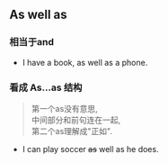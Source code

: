 ## As well as

### 相当于and

- I have a book, as well as a phone.

### 看成 As...as 结构

> 第一个as没有意思, <BR>
> 中间部分和前句连在一起, <BR>
> 第二个as理解成"正如".

- I can play soccer ~~as~~ well as he does.
